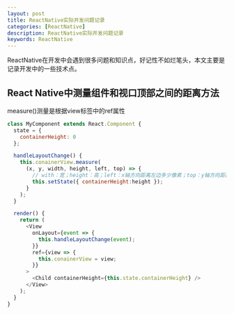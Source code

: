```yaml
---
layout: post
title: ReactNative实际开发问题记录
categories: [ReactNative]
description: ReactNative实际开发问题记录
keywords: ReactNative
---
```


ReactNative在开发中会遇到很多问题和知识点，好记性不如烂笔头，本文主要是记录开发中的一些技术点。

## React Native中测量组件和视口顶部之间的距离方法

measure()测量是根据view标签中的ref属性

```javascript
class MyComponent extends React.Component {
  state = {
    containerHeight: 0
  };

  handleLayoutChange() {
    this.conainerView.measure(
      (x, y, width, height, left, top) => {
        // with：宽；height：高；left：x轴方向距离左边多少像素；top：y轴方向距离上边多少像素；
        this.setState({ containerHeight:height });
      }
    );
  }

  render() {
    return (
      <View
        onLayout={event => {
          this.handleLayoutChange(event);
        }}
        ref={view => {
          this.conainerView = view;
        }}
      >
        <Child containerHeight={this.state.containerHeight} />
      </View>
    );
  }
}
```